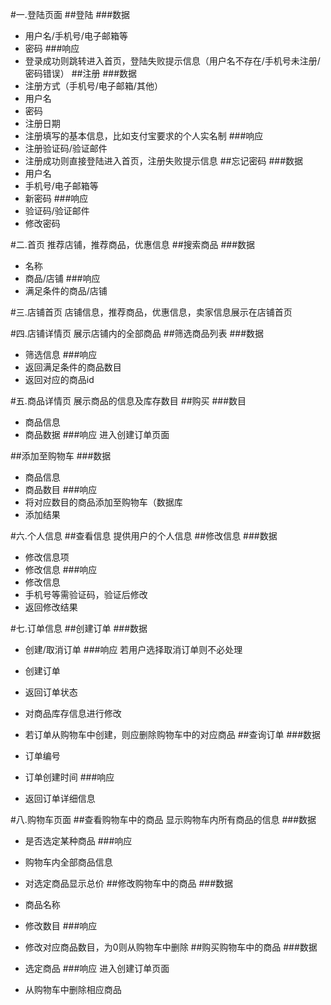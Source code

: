 #一.登陆页面
##登陆
###数据
- 用户名/手机号/电子邮箱等
- 密码
###响应
- 登录成功则跳转进入首页，登陆失败提示信息（用户名不存在/手机号未注册/密码错误）
##注册
###数据
- 注册方式（手机号/电子邮箱/其他）
- 用户名
- 密码
- 注册日期
- 注册填写的基本信息，比如支付宝要求的个人实名制
###响应
- 注册验证码/验证邮件
- 注册成功则直接登陆进入首页，注册失败提示信息
##忘记密码
###数据
- 用户名
- 手机号/电子邮箱等
- 新密码
###响应
- 验证码/验证邮件
- 修改密码

#二.首页
推荐店铺，推荐商品，优惠信息
##搜索商品
###数据
- 名称
- 商品/店铺
###响应
- 满足条件的商品/店铺

#三.店铺首页
店铺信息，推荐商品，优惠信息，卖家信息展示在店铺首页

#四.店铺详情页
展示店铺内的全部商品
##筛选商品列表
###数据
- 筛选信息
###响应
- 返回满足条件的商品数目
- 返回对应的商品id

#五.商品详情页
展示商品的信息及库存数目
##购买
###数目
- 商品信息
- 商品数据
###响应
进入创建订单页面

##添加至购物车
###数据
- 商品信息
- 商品数目
###响应
- 将对应数目的商品添加至购物车（数据库
- 添加结果

#六.个人信息
##查看信息
提供用户的个人信息
##修改信息
###数据
- 修改信息项
- 修改信息
###响应
- 修改信息
- 手机号等需验证码，验证后修改
- 返回修改结果

#七.订单信息
##创建订单
###数据
- 创建/取消订单
###响应
若用户选择取消订单则不必处理

- 创建订单
- 返回订单状态
- 对商品库存信息进行修改
- 若订单从购物车中创建，则应删除购物车中的对应商品
##查询订单
###数据
- 订单编号
- 订单创建时间
###响应
- 返回订单详细信息

#八.购物车页面
##查看购物车中的商品
显示购物车内所有商品的信息
###数据
- 是否选定某种商品
###响应
- 购物车内全部商品信息
- 对选定商品显示总价
##修改购物车中的商品
###数据
- 商品名称
- 修改数目
###响应
- 修改对应商品数目，为0则从购物车中删除
##购买购物车中的商品
###数据
- 选定商品
###响应
进入创建订单页面

- 从购物车中删除相应商品

